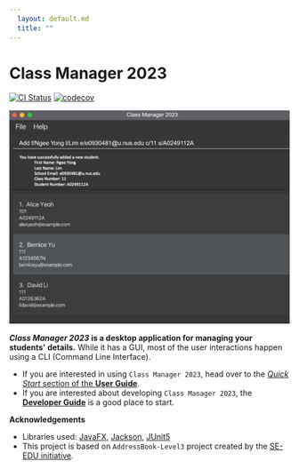 ```yaml
---
  layout: default.md
  title: ""
---
```


# Class Manager 2023

[![CI Status](https://github.com/AY2324S1-CS2103T-T11-1/tp/workflows/Java%20CI/badge.svg)](https://github.com/AY2324S1-CS2103T-T11-1/tp/actions)
[![codecov](https://codecov.io/gh/AY2324S1-CS2103T-T11-1/tp/graph/badge.svg?token=V7P4WC496H)](https://codecov.io/gh/AY2324S1-CS2103T-T11-1/tp)

<img alt="Ui" src="images/Ui.png" width="800" >

**_Class Manager 2023_ is a desktop application for managing your students' details.** While it has a GUI, most of the user interactions happen using a CLI (Command Line Interface).

* If you are interested in using `Class Manager 2023`, head over to the [_Quick Start_ section of the **User Guide**](UserGuide.html#quick-start).
* If you are interested about developing `Class Manager 2023`, the [**Developer Guide**](DeveloperGuide.html) is a good place to start.


**Acknowledgements**

* Libraries used: [JavaFX](https://openjfx.io/), [Jackson](https://github.com/FasterXML/jackson), [JUnit5](https://github.com/junit-team/junit5)
* This project is based on `AddressBook-Level3` project created by the [SE-EDU initiative](https://se-education.org).
